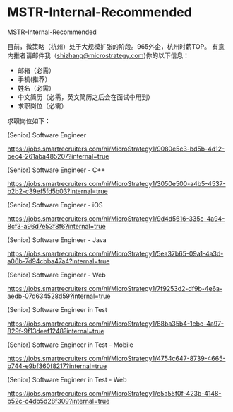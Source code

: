 # MSTR-Internal-Recommended
MSTR-Internal-Recommended


目前，微策略（杭州）处于大规模扩张的阶段。965外企，杭州时薪TOP。
有意内推者请邮件我（shizhang@microstrategy.com)你的以下信息：
- 邮箱（必需）
- 手机(推荐）
- 姓名（必需）
- 中文简历（必需，英文简历之后会在面试中用到）
- 求职岗位（必需）

求职岗位如下：

(Senior) Software Engineer

https://jobs.smartrecruiters.com/ni/MicroStrategy1/9080e5c3-bd5b-4d12-bec4-261aba485207?internal=true

(Senior) Software Engineer - C++

https://jobs.smartrecruiters.com/ni/MicroStrategy1/3050e500-a4b5-4537-b2b2-c39ef5fd5b03?internal=true

(Senior) Software Engineer - iOS

https://jobs.smartrecruiters.com/ni/MicroStrategy1/9d4d5616-335c-4a94-8cf3-a96d7e53f8f6?internal=true

(Senior) Software Engineer - Java

https://jobs.smartrecruiters.com/ni/MicroStrategy1/5ea37b65-09a1-4a3d-a06b-7d94cbba47a4?internal=true

(Senior) Software Engineer - Web

https://jobs.smartrecruiters.com/ni/MicroStrategy1/7f9253d2-df9b-4e6a-aedb-07d634528d59?internal=true

(Senior) Software Engineer in Test

https://jobs.smartrecruiters.com/ni/MicroStrategy1/88ba35b4-1ebe-4a97-829f-9f13deef1248?internal=true

(Senior) Software Engineer in Test - Mobile

https://jobs.smartrecruiters.com/ni/MicroStrategy1/4754c647-8739-4665-b744-e9bf360f8217?internal=true

(Senior) Software Engineer in Test - Web

https://jobs.smartrecruiters.com/ni/MicroStrategy1/e5a55f0f-423b-4148-b52c-c4db5d28f309?internal=true